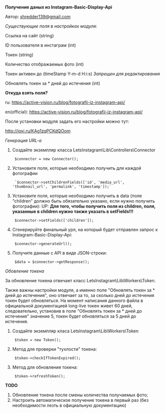 **Получение даных из Instagram-Basic-Display-Api**

Автор: shredder139@gmail.com

_Существующие поля в настройках модуля:_

Ссылка на сайт (string)

ID пользователя в инстаграм (int)

Токен (string)

Количество отображаемых фото (int)

Токен активен до (timeStamp Y-m-d H:i:s) *Запрещен для редактирования*

Обновлять токен за * дней до истечения (int)

**Откуда взять поля?**

ru: https://active-vision.ru/blog/fotografii-iz-instagram-api/

en(official): https://active-vision.ru/blog/fotografii-iz-instagram-api/

После установки модуля задать его настройки можно тут:

http://joxi.ru/KAg1zqPCKdQOom

_Генерация URL-a_

1) Создайте экземпляр класса LetsInstagram\Lib\Controllers\Connector

        $connector = new Connector();

2) Установите поля, которые необходимо получить для каждой фотографии

        `$connector->setChildrenFields(['id', 'media_url', 'thumbnail_url', 'permalink', 'timestamp']);`
        
3) Установите поля, которые необходимо получить в data (поле "сhildren" должно быть обязательно указано,
если нужно получить фотографии):
UP: ****Для того, чтобы получить поля из children, поля, указанные в children нужно также указать в setFields!!!****

        $connector->setFields(['children']);

4) Сгенерируйте финальный урл, на который будет отправлен запрос к Instagram-Basic-Display-Api:

        $connector->generateUrl();
        
5) Получите данные с API в виде JSON-строки:

        $data = $connector->getResponse();

_Обовление токена_

За обновление токена отвечает класс LetsInstagram\Lib\Workers\Token.

Также важны настройки модуля, а именно поле "Обновлять токен за * дней до истечения", оно отвечает за то, за сколько дней
до истечения токен будет обновляться. На момент написания данного файла в официальной документацией long-live токен живет 60 дней,
следовательно, установив в поле "Обновлять токен за * дней до истечения" значение 5, токен будет обновляться за 5 дней до истечения.

1) Создайте экземпляр класа LetsInstagram\Lib\Workers\Token

        $token = new Token();

2) Метод для проверки "тухлости" токена:

        $token->checkIfTokenExpired();
        
3) Метод для обновления токена:

        $token->refreshToken();
        
**TODO**

1) Обновление токена после смены количества получаемых фото;
2) Настроить автоматическое получение токена в первый раз (без необходимости лезть в официальную документацию)